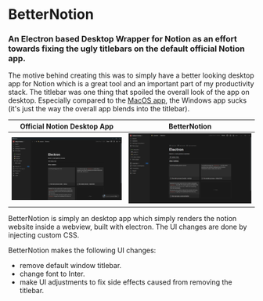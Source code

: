 # BetterNotion

### An Electron based Desktop Wrapper for Notion as an effort towards fixing the ugly titlebars on the default official Notion app.

The motive behind creating this was to simply have a better looking desktop app for Notion which is a great tool and an important part of my productivity stack. The titlebar was one thing that spoiled the overall look of the app on desktop. Especially compared to the [MacOS app](https://www.notion.so/cdn-cgi/image/format=webp,width=3840/https://images.ctfassets.net/spoqsaf9291f/4mXsX9OTg76DoIVev9gyfp/66f4b19496ecd8625be9b10812ba3e21/downloads-hero-mac.png), the Windows app sucks (it's just the way the overall app blends into the titlebar).

| Official Notion Desktop App                                           | BetterNotion                                         |
| --------------------------------------------------------------------- | ---------------------------------------------------- |
| ![Official Notion Desktop App screenshot](assets/notion-official.png) | ![BetterNotion screenshot](assets/better-notion.png) |

BetterNotion is simply an desktop app which simply renders the notion website inside a webview, built with electron. The UI changes are done by injecting custom CSS.

BetterNotion makes the following UI changes:    
- remove default window titlebar.
- change font to Inter.
- make UI adjustments to fix side effects caused from removing the titlebar.

